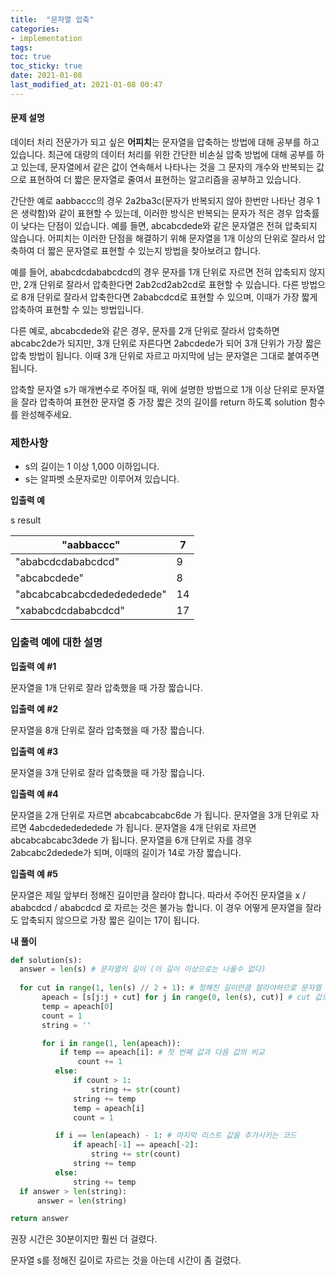 ```yaml
---
title:  "문자열 압축"
categories: 
- implementation
tags:
toc: true
toc_sticky: true
date: 2021-01-08
last_modified_at: 2021-01-08 00:47
---
```


#### **문제 설명**

데이터 처리 전문가가 되고 싶은 **어피치**는 문자열을 압축하는 방법에 대해 공부를 하고 있습니다. 최근에 대량의 데이터 처리를 위한 간단한 비손실 압축 방법에 대해 공부를 하고 있는데, 문자열에서 같은 값이 연속해서 나타나는 것을 그 문자의 개수와 반복되는 값으로 표현하여 더 짧은 문자열로 줄여서 표현하는 알고리즘을 공부하고 있습니다.


간단한 예로 aabbaccc의 경우 2a2ba3c(문자가 반복되지 않아 한번만 나타난 경우 1은 생략함)와 같이 표현할 수 있는데, 이러한 방식은 반복되는 문자가 적은 경우 압축률이 낮다는 단점이 있습니다. 예를 들면, abcabcdede와 같은 문자열은 전혀 압축되지 않습니다. 어피치는 이러한 단점을 해결하기 위해 문자열을 1개 이상의 단위로 잘라서 압축하여 더 짧은 문자열로 표현할 수 있는지 방법을 찾아보려고 합니다.

 

예를 들어, ababcdcdababcdcd의 경우 문자를 1개 단위로 자르면 전혀 압축되지 않지만, 2개 단위로 잘라서 압축한다면 2ab2cd2ab2cd로 표현할 수 있습니다. 다른 방법으로 8개 단위로 잘라서 압축한다면 2ababcdcd로 표현할 수 있으며, 이때가 가장 짧게 압축하여 표현할 수 있는 방법입니다.

 

다른 예로, abcabcdede와 같은 경우, 문자를 2개 단위로 잘라서 압축하면 abcabc2de가 되지만, 3개 단위로 자른다면 2abcdede가 되어 3개 단위가 가장 짧은 압축 방법이 됩니다. 이때 3개 단위로 자르고 마지막에 남는 문자열은 그대로 붙여주면 됩니다.

 

압축할 문자열 s가 매개변수로 주어질 때, 위에 설명한 방법으로 1개 이상 단위로 문자열을 잘라 압축하여 표현한 문자열 중 가장 짧은 것의 길이를 return 하도록 solution 함수를 완성해주세요.

### **제한사항**

- s의 길이는 1 이상 1,000 이하입니다.
- s는 알파벳 소문자로만 이루어져 있습니다.

**입출력 예**

s                                      result

| "aabbaccc"                 | 7    |
| -------------------------- | ---- |
| "ababcdcdababcdcd"         | 9    |
| "abcabcdede"               | 8    |
| "abcabcabcabcdededededede" | 14   |
| "xababcdcdababcdcd"        | 17   |

### 입출력 예에 대한 설명

**입출력 예 #1**

문자열을 1개 단위로 잘라 압축했을 때 가장 짧습니다.

**입출력 예 #2**

문자열을 8개 단위로 잘라 압축했을 때 가장 짧습니다.

**입출력 예 #3**

문자열을 3개 단위로 잘라 압축했을 때 가장 짧습니다.

**입출력 예 #4**

문자열을 2개 단위로 자르면 abcabcabcabc6de 가 됩니다.
문자열을 3개 단위로 자르면 4abcdededededede 가 됩니다.
문자열을 4개 단위로 자르면 abcabcabcabc3dede 가 됩니다.
문자열을 6개 단위로 자를 경우 2abcabc2dedede가 되며, 이때의 길이가 14로 가장 짧습니다.

**입출력 예 #5**

문자열은 제일 앞부터 정해진 길이만큼 잘라야 합니다.
따라서 주어진 문자열을 x / ababcdcd / ababcdcd 로 자르는 것은 불가능 합니다.
이 경우 어떻게 문자열을 잘라도 압축되지 않으므로 가장 짧은 길이는 17이 됩니다.

 

**내 풀이**

 ```python
def solution(s):
   answer = len(s) # 문자열의 길이 (이 길이 이상으로는 나올수 없다)
   
   for cut in range(1, len(s) // 2 + 1): # 정해진 길이만큼 잘라야하므로 문자열 / 2 이상이 될 수 없다.
        apeach = [s[j:j + cut] for j in range(0, len(s), cut)] # cut 값으로 자른 문자열 리스트
        temp = apeach[0] 
        count = 1 
        string = ''

        for i in range(1, len(apeach)):
            if temp == apeach[i]: # 첫 번째 값과 다음 값의 비교
                count += 1       
           else:
               if count > 1: 
                   string += str(count)
               string += temp
               temp = apeach[i]
               count = 1

           if i == len(apeach) - 1: # 마지막 리스트 값을 추가시키는 코드
               if apeach[-1] == apeach[-2]:
                   string += str(count)
               string += temp
           else:
               string += temp
   if answer > len(string):
       answer = len(string)

return answer
```

권장 시간은 30분이지만 훨씬 더 걸렸다.

문자열 s를 정해진 길이로 자르는 것을 아는데 시간이 좀 걸렸다.